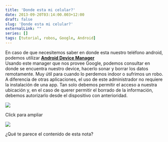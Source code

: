 ```yaml
---
title: 'Donde esta mi celular?'
date: 2013-09-20T03:14:00.003+12:00
draft: false
slug: 'Donde esta mi celular?'
externalLink: ""
series: []
tags: [tutorial, robos, Google, Android]
---
```


En caso de que necesitemos saber en donde esta nuestro teléfono android, podemos utilizar **[Android Device Manager](https://www.google.com/android/devicemanager)**  
Usando este manager que nos provee Google, podemos consultar en donde se encuentra nuestro device, hacerlo sonar y borrar los datos remotamente. Muy útil para cuando lo perdemos indoor o sufrimos un robo.  
A diferencia de otras aplicaciones, el uso de este administrador no requiere la instalación de una app. Tan solo debemos permitir el acceso a nuestra ubicación y, en el caso de querer permitir el borrado de la información, debemos autorizarlo desde el dispositivo con anterioridad.  

[![](http://4.bp.blogspot.com/-PpjetPRw9oQ/UjsTzCVYthI/AAAAAAAAV-U/yimbq8ee6wU/s400/Android+Device+Manager+-+Google+Chrome_2013-09-19_12-09-33.png)](http://4.bp.blogspot.com/-PpjetPRw9oQ/UjsTzCVYthI/AAAAAAAAV-U/yimbq8ee6wU/s1600/Android+Device+Manager+-+Google+Chrome_2013-09-19_12-09-33.png)

Click para ampliar

  

[![](http://1.bp.blogspot.com/-RdSX4n4lnD8/UjsUSw4nTsI/AAAAAAAAV-c/Kpu5JEKA7xk/s400/Screenshot_2013-09-19-11-49-56.png)](http://1.bp.blogspot.com/-RdSX4n4lnD8/UjsUSw4nTsI/AAAAAAAAV-c/Kpu5JEKA7xk/s1600/Screenshot_2013-09-19-11-49-56.png)

  
¿Qué te parece el contenido de esta nota?